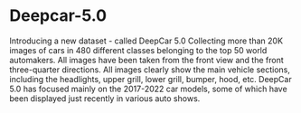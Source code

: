 # Deepcar-5.0
Introducing a new dataset - called DeepCar 5.0
Collecting more than 20K images of cars in 480 different classes belonging to the top 50 world automakers.
All images have been taken from the front view and the front three-quarter directions.
All images clearly show the main vehicle sections, including the headlights, upper grill, lower grill, bumper, hood, etc. 
DeepCar 5.0 has focused mainly on the 2017-2022 car models, some of which have been displayed just recently in various auto shows.
